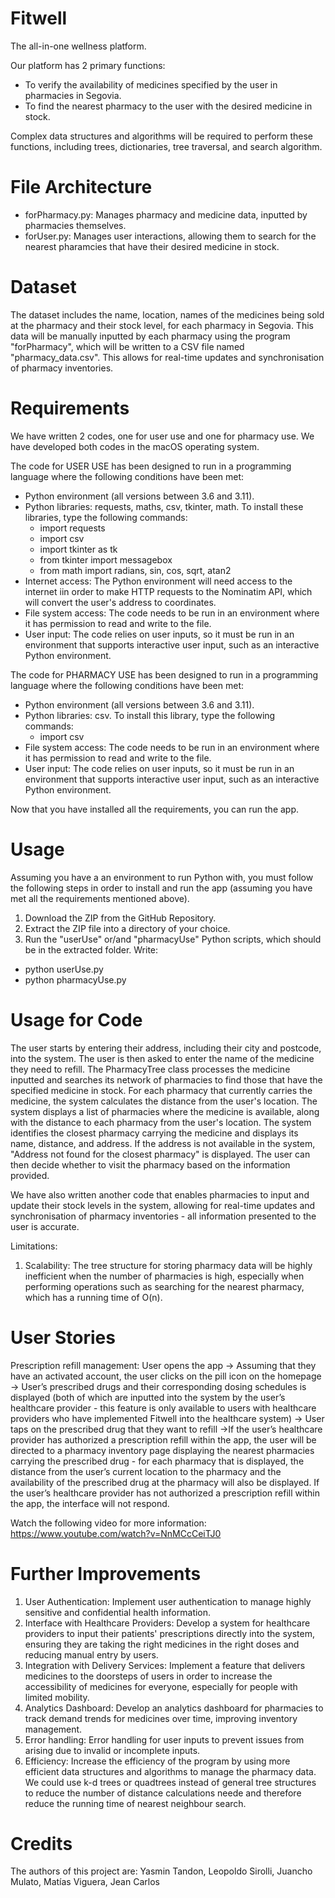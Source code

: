 # Fitwell
The all-in-one wellness platform.

Our platform has 2 primary functions:
* To verify the availability of medicines specified by the user in pharmacies in Segovia.
* To find the nearest pharmacy to the user with the desired medicine in stock.

Complex data structures and algorithms will be required to perform these functions, including trees, dictionaries, tree traversal, and search algorithm.

# File Architecture
* forPharmacy.py: Manages pharmacy and medicine data, inputted by pharmacies themselves.
* forUser.py: Manages user interactions, allowing them to search for the nearest pharamcies that have their desired medicine in stock.

# Dataset
The dataset includes the name, location, names of the medicines being sold at the pharmacy and their stock level, for each pharmacy in Segovia. This data will be manually inputted by each pharmacy using the program "forPharmacy", which will be written to a CSV file named "pharmacy_data.csv". This allows for real-time updates and synchronisation of pharmacy inventories.

# Requirements
We have written 2 codes, one for user use and one for pharmacy use. We have developed both codes in the macOS operating system.

The code for USER USE has been designed to run in a programming language where the following conditions have been met:
* Python environment (all versions between 3.6 and 3.11).
* Python libraries: requests, maths, csv, tkinter, math. To install these libraries, type the following commands:
  * import requests
  * import csv
  * import tkinter as tk
  * from tkinter import messagebox
  * from math import radians, sin, cos, sqrt, atan2
* Internet access: The Python environment will need access to the internet iin order to make HTTP requests to the Nominatim API, which will 
  convert the user's address to coordinates.
* File system access: The code needs to be run in an environment where it has permission to read and write to the file.
* User input: The code relies on user inputs, so it must be run in an environment that supports interactive user input, such as an
  interactive Python environment.

The code for PHARMACY USE has been designed to run in a programming language where the following conditions have been met:
* Python environment (all versions between 3.6 and 3.11).
* Python libraries: csv. To install this library, type the following commands:
  * import csv
* File system access: The code needs to be run in an environment where it has permission to read and write to the file.
* User input: The code relies on user inputs, so it must be run in an environment that supports interactive user input, such as an
  interactive Python environment.

Now that you have installed all the requirements, you can run the app.

# Usage
Assuming you have a an environment to run Python with, you must follow the following steps in order to install and run the app (assuming you have met all the requirements mentioned above).
1. Download the ZIP from the GitHub Repository.
2. Extract the ZIP file into a directory of your choice.
3. Run the "userUse" or/and "pharmacyUse" Python scripts, which should be in the extracted folder. Write:
  * python userUse.py
  * python pharmacyUse.py

# Usage for Code
The user starts by entering their address, including their city and postcode, into the system. The user is then asked to enter the name of the medicine they need to refill. The PharmacyTree class processes the medicine inputted and searches its network of pharmacies to find those that have the specified medicine in stock. For each pharmacy that currently carries the medicine, the system calculates the distance from the user's location. The system displays a list of pharmacies where the medicine is available, along with the distance to each pharmacy from the user's location. The system identifies the closest pharmacy carrying the medicine and displays its name, distance, and address. If the address is not available in the system, "Address not found for the closest pharmacy" is displayed. The user can then decide whether to visit the pharmacy based on the information provided.

We have also written another code that enables pharmacies to input and update their stock levels in the system, allowing for real-time updates and synchronisation of pharmacy inventories - all information presented to the user is accurate.

Limitations:
1. Scalability: The tree structure for storing pharmacy data will be highly inefficient when the number of pharmacies is high, especially when performing operations such as searching for the nearest pharmacy, which has a running time of O(n).

# User Stories
Prescription refill management:  User opens the app → Assuming that they have an activated account, the user clicks on the pill icon on the homepage → User’s prescribed drugs and their corresponding dosing schedules is displayed (both of which are inputted into the system by the user’s healthcare provider - this feature is only available to users with healthcare providers who have implemented Fitwell into the healthcare system) → User taps on the prescribed drug that they want to refill →If the user’s healthcare provider has authorized a prescription refill within the app, the user will be directed to a pharmacy inventory page displaying the nearest pharmacies carrying the prescribed drug - for each pharmacy that is displayed, the distance from the user’s current location to the pharmacy and the availability of the prescribed drug at the pharmacy will also be displayed. If the user’s healthcare provider has not authorized a prescription refill within the app, the interface will not respond.

Watch the following video for more information: https://www.youtube.com/watch?v=NnMCcCeiTJ0

# Further Improvements
1. User Authentication: Implement user authentication to manage highly sensitive and confidential health information.
2. Interface with Healthcare Providers: Develop a system for healthcare providers to input their patients' prescriptions directly into the system, ensuring they are taking the right medicines in the right doses and reducing manual entry by users.
3. Integration with Delivery Services: Implement a feature that delivers medicines to the doorsteps of users in order to increase the accessibility of medicines for everyone, especially for people with limited mobility.
4. Analytics Dashboard: Develop an analytics dashboard for pharmacies to track demand trends for medicines over time, improving inventory management.
5. Error handling: Error handling for user inputs to prevent issues from arising due to invalid or incomplete inputs.
6. Efficiency: Increase the efficiency of the program by using more efficient data structures and algorithms to manage the pharmacy data. We could use k-d trees or quadtrees instead of general tree structures to reduce the number of distance calculations neede and therefore reduce the running time of nearest neighbour search. 

# Credits
The authors of this project are:
Yasmin Tandon,
Leopoldo Sirolli, 
Juancho Mulato, 
Matías Viguera, 
Jean Carlos
